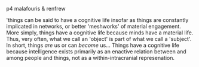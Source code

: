 p4 malafouris & renfrew

  

'things can be said to have a cognitive life insofar as things are constantly
implicated in networks, or better 'meshworks' of material engagement. More
simply, things have a cognitive life because minds have a material life. Thus,
very often, what we call an 'object' is part of what we call a 'subject'. In
short, things _are_ us or can _become_ us... Things have a cognitive life
because intelligence exists primarily as an enactive relation between and
among people and things, not as a within-intracranial represenation.

